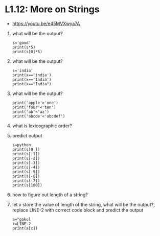 # L1.12: More on Strings
-  https://youtu.be/e45MVXwya7A

1. what will be the output?
    ```
    s='good'
    print(s*5)
    print(s[0]*5)
    ```
1. what will be the output?
    ```
    s='india'
    print(x=='india')
    print(x=='India')
    print(x=="India")
    ```

1. what will be the output?
    ```
    print('apple'>'one')
    print('four'<'ten')
    print('ab'<'az')
    print('abcde'<'abcdef')
    ```

1. what is lexicographic order?
  
1. predict output
    ```
    s=python
    print(s[0 ])
    print(s[-1])
    print(s[-2])
    print(s[-3])
    print(s[-4])
    print(s[-5])
    print(s[-6])
    print(s[-7])
    print(s[100])

    ```

1. how to figure out length of a string?
    
1. let x store the value of length of the string, what will be the output?, replace LINE-2 with correct code block and predict the output
    ```
    a="gokul
    x=LINE-2
    print(a[x])
    ```
